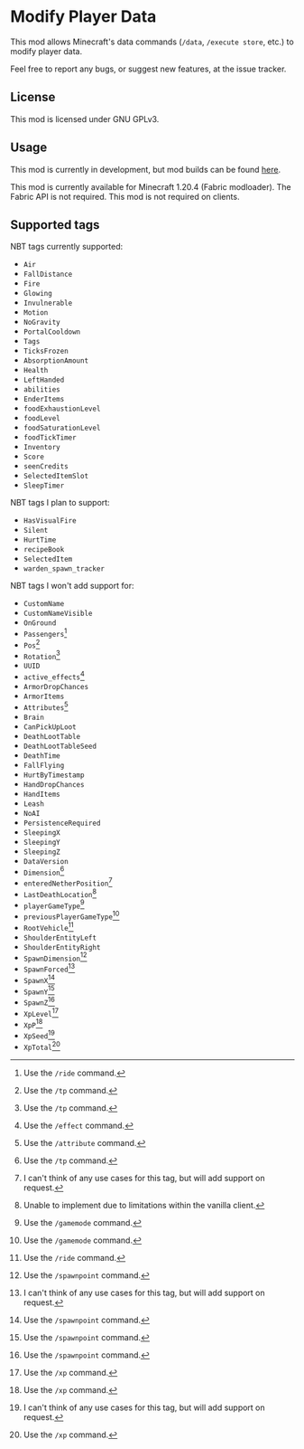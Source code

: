 # Modify Player Data

This mod allows Minecraft's data commands (`/data`, `/execute store`, etc.) to modify player data.

Feel free to report any bugs, or suggest new features, at the issue tracker.

## License

This mod is licensed under GNU GPLv3.

## Usage

This mod is currently in development, but mod builds can be found [here](https://github.com/eclipseisoffline/modifyplayerdata/packages/2069488).

This mod is currently available for Minecraft 1.20.4 (Fabric modloader). The Fabric API is not
required. This mod is not required on clients.

## Supported tags

NBT tags currently supported:

- `Air`
- `FallDistance`
- `Fire`
- `Glowing`
- `Invulnerable`
- `Motion`
- `NoGravity`
- `PortalCooldown`
- `Tags`
- `TicksFrozen`
- `AbsorptionAmount`
- `Health`
- `LeftHanded`
- `abilities`
- `EnderItems`
- `foodExhaustionLevel`
- `foodLevel`
- `foodSaturationLevel`
- `foodTickTimer`
- `Inventory`
- `Score`
- `seenCredits`
- `SelectedItemSlot`
- `SleepTimer`

NBT tags I plan to support:

- `HasVisualFire`
- `Silent`
- `HurtTime`
- `recipeBook`
- `SelectedItem`
- `warden_spawn_tracker`

NBT tags I won't add support for:

- `CustomName`
- `CustomNameVisible`
- `OnGround`
- `Passengers`[^1]
- `Pos`[^2]
- `Rotation`[^2]
- `UUID`
- `active_effects`[^3]
- `ArmorDropChances`
- `ArmorItems`
- `Attributes`[^4]
- `Brain`
- `CanPickUpLoot`
- `DeathLootTable`
- `DeathLootTableSeed`
- `DeathTime`
- `FallFlying`
- `HurtByTimestamp`
- `HandDropChances`
- `HandItems`
- `Leash`
- `NoAI`
- `PersistenceRequired`
- `SleepingX`
- `SleepingY`
- `SleepingZ`
- `DataVersion`
- `Dimension`[^2]
- `enteredNetherPosition`[^9]
- `LastDeathLocation`[^8]
- `playerGameType`[^7]
- `previousPlayerGameType`[^7]
- `RootVehicle`[^1]
- `ShoulderEntityLeft`
- `ShoulderEntityRight`
- `SpawnDimension`[^5]
- `SpawnForced`[^9]
- `SpawnX`[^5]
- `SpawnY`[^5]
- `SpawnZ`[^5]
- `XpLevel`[^6]
- `XpP`[^6]
- `XpSeed`[^9]
- `XpTotal`[^6]

[^1]: Use the `/ride` command.
[^2]: Use the `/tp` command.
[^3]: Use the `/effect` command.
[^4]: Use the `/attribute` command.
[^5]: Use the `/spawnpoint` command.
[^6]: Use the `/xp` command.
[^7]: Use the `/gamemode` command.
[^8]: Unable to implement due to limitations within the vanilla client.
[^9]: I can't think of any use cases for this tag, but will add support on request.
